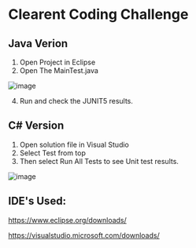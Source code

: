 # Clearent Coding Challenge
 
## Java Verion
1. Open Project in Eclipse
2. Open The MainTest.java

![image](https://user-images.githubusercontent.com/71917988/133720839-5d7677b9-5e3d-4417-8fe9-ad8b801b4f1e.png)

4. Run and check the JUNIT5 results.

## C# Version
1. Open solution file in Visual Studio
2. Select Test from top
3. Then select Run All Tests to see Unit test results.

![image](https://user-images.githubusercontent.com/71917988/133720210-f7781716-af4c-4acb-a0f6-7afee768db13.png)


## IDE's Used:
https://www.eclipse.org/downloads/

https://visualstudio.microsoft.com/downloads/
